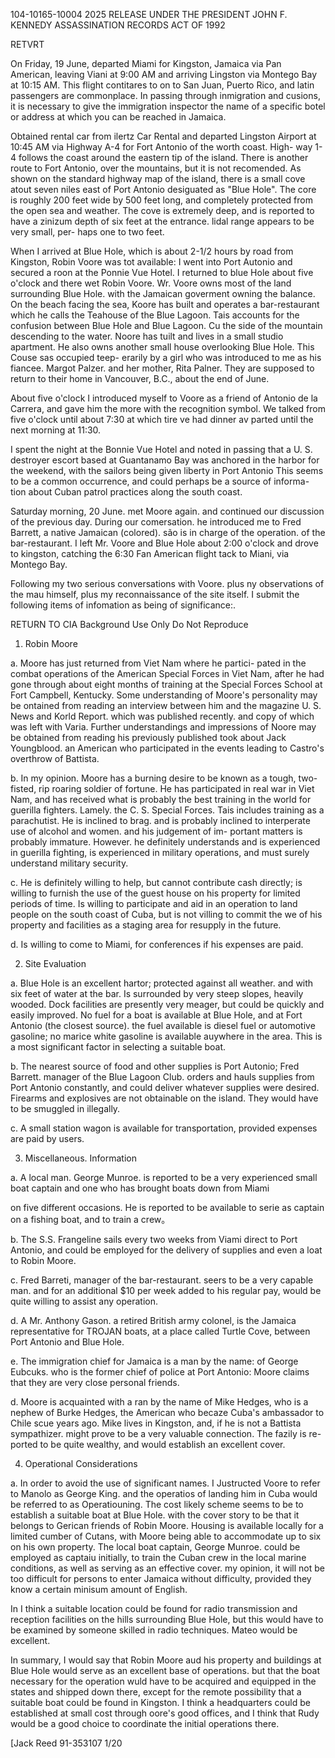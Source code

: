 104-10165-10004 2025 RELEASE UNDER THE PRESIDENT JOHN F. KENNEDY ASSASSINATION RECORDS ACT OF 1992

RETVRT

On Friday, 19 June, departed Miami for Kingston, Jamaica via
Pan American, leaving Viani at 9:00 AM and arriving Lingston via Montego Bay
at 10:15 AM. This flight contitares to on to San Juan, Puerto Rico, and latin
passengers are commonplace. In passing through inmigration and cusions, it
is necessary to give the immigration inspector the name of a specific botel
or address at which you can be reached in Jamaica.

Obtained rental car from ilertz Car Rental and departed Lingston
Airport at 10:45 AM via Highway A-4 for Fort Antonio of the worth coast. High-
way 1-4 follows the coast around the eastern tip of the island. There is another
route to Fort Antonio, over the mountains, but it is not recomended. As shown
on the standard highway map of the island, there is a small cove atout seven
niles east of Port Antonio desiguated as "Blue Hole". The core is roughly
200 feet wide by 500 feet long, and completely protected from the open sea
and weather. The cove is extremely deep, and is reported to have a zinizum
depth of six feet at the entrance. lidal range appears to be very small, per-
haps one to two feet.

When I arrived at Blue Hole, which is about 2-1/2 hours by
road from Kingston, Robin Voore was tot available: I went into Port Autonio
and secured a roon at the Ponnie Vue Hotel. I returned to blue Hole about
five o'clock and there wet Robin Voore. Wr. Voore owns most of the land
surrounding Blue Hole. with the Jamaican goverment owning the balance. On
the beach facing the sea, Koore has built and operates a bar-restaurant which
he calls the Teahouse of the Blue Lagoon. Tais accounts for the confusion
between Blue Hole and Blue Lagoon. Cu the side of the mountain descending to
the water. Noore has tuilt and lives in a small studio apartment. He also
owns another small house overlooking Blue Hole. This Couse sas occupied teep-
erarily by a girl who was introduced to me as his fiancee. Margot Palzer. and
her mother, Rita Palner. They are supposed to return to their home in Vancouver,
B.C., about the end of June.

About five o'clock I introduced myself to Voore as a friend of
Antonio de la Carrera, and gave him the more with the recognition symbol. We
talked from five o'clock until about 7:30 at which tire ve had dinner av
parted until the next morning at 11:30.

I spent the night at the Bonnie Vue Hotel and noted in passing
that a U. S. destroyer escort based at Guantanamo Bay was anchored in the
harbor for the weekend, with the sailors being given liberty in Port Antonio
This seems to be a common occurrence, and could perhaps be a source of informa-
tion about Cuban patrol practices along the south coast.

Saturday morning, 20 June. met Moore again. and continued our
discussion of the previous day. During our comersation. he introduced me to
Fred Barrett, a native Jamaican (colored). são is in charge of the operation.
of the bar-restaurant. I left Mr. Voore and Blue Hole about 2:00 o'clock and
drove to kingston, catching the 6:30 Fan American flight tack to Miani, via
Montego Bay.

Following my two serious conversations with Voore. plus ny
observations of the mau himself, plus my reconnaissance of the site itself.
I submit the following items of infomation as being of significance:.

RETURN TO CIA
Background Use Only
Do Not Reproduce

1. Robin Moore

a. Moore has just returned from Viet Nam where he partici-
pated in the combat operations of the American Special Forces in Viet Nam, after
he had gone through about eight months of training at the Special Forces School
at Fort Campbell, Kentucky. Some understanding of Moore's personality may be
ontained from reading an interview between him and the magazine U. S. News and
Korld Report. which was published recently. and copy of which was left with
Varia. Further understandings and impressions of Noore may be obtained from
reading his previously published took about Jack Youngblood. an American who
participated in the events leading to Castro's overthrow of Battista.

b. In my opinion. Moore has a burning desire to be known
as a tough, two-fisted, rip roaring soldier of fortune. He has participated
in real war in Viet Nam, and has received what is probably the best training
in the world for guerilla fighters. Lamely. the C. S. Special Forces. Tais
includes training as a parachutist. He is inclined to brag. and is probably
inclined to interperate use of alcohol and women. and his judgement of im-
portant matters is probably immature. However. he definitely understands
and is experienced in guerilla fighting, is experienced in military operations,
and must surely understand military security.

c. He is definitely willing to help, but cannot contribute
cash directly; is willing to furnish the use of the guest house on his property
for limited periods of time. Is willing to participate and aid in an operation
to land people on the south coast of Cuba, but is not villing to commit the we
of his property and facilities as a staging area for resupply in the future.

d. Is willing to come to Miami, for conferences if his
expenses are paid.

2. Site Evaluation

a. Blue Hole is an excellent hartor; protected against
all weather. and with six feet of water at the bar. Is surrounded by very
steep slopes, heavily wooded. Dock facilities are presently very meager,
but could be quickly and easily improved. No fuel for a boat is available
at Blue Hole, and at Fort Antonio (the closest source). the fuel available
is diesel fuel or automotive gasoline; no marice white gasoline is available
auywhere in the area. This is a most significant factor in selecting a
suitable boat.

b. The nearest source of food and other supplies is Port
Autonio; Fred Barrett. manager of the Blue Lagoon Club. orders and hauls
supplies from Port Antonio constantly, and could deliver whatever supplies
were desired. Firearms and explosives are not obtainable on the island.
They would have to be smuggled in illegally.

c. A small station wagon is available for transportation,
provided expenses are paid by users.

3. Miscellaneous. Information

a. A local man. George Munroe. is reported to be a very
experienced small boat captain and one who has brought boats down from Miami

on five different occasions. He is reported to be available to serie as
captain on a fishing boat, and to train a crew。

b. The S.S. Frangeline sails every two weeks from Viami
direct to Port Antonio, and could be employed for the delivery of supplies and
even a loat to Robin Moore.

c. Fred Barreti, manager of the bar-restaurant. seers to
be a very capable man. and for an additional $10 per week added to his regular
pay, would be quite willing to assist any operation.

d. A Mr. Anthony Gason. a retired British army colonel,
is the Jamaica representative for TROJAN boats, at a place called Turtle Cove,
between Port Antonio and Blue Hole.

e. The immigration chief for Jamaica is a man by the name:
of George Eubcuks. who is the former chief of police at Port Antonio: Moore
claims that they are very close personal friends.

d. Moore is acquainted with a ran by the name of Mike Hedges,
who is a nephew of Burke Hedges, the American who becaze Cuba's ambassador to
Chile scue years ago. Mike lives in Kingston, and, if he is not a Battista
sympathizer. might prove to be a very valuable connection. The fazily is re-
ported to be quite wealthy, and would establish an excellent cover.

4. Operational Considerations

a. In order to avoid the use of significant names. I
Justructed Voore to refer to Manolo as George King. and the operatios of
landing him in Cuba would be referred to as Operatiouning. The cost likely
scheme seems to be to establish a suitable boat at Blue Hole. with the cover
story to be that it belongs to Gerican friends of Robin Moore. Housing is
available locally for a limited cumber of Cutans, with Moore being able to
accommodate up to six on his own property. The local boat captain, George
Munroe. could be employed as captaiu initially, to train the Cuban crew in
the local marine conditions, as well as serving as an effective cover.
my opinion, it will not be too difficult for persons to enter Jamaica without
difficulty, provided they know a certain minisum amount of English.

In
I think a suitable location could be found for radio
transmission and reception facilities on the hills surrounding Blue Hole, but
this would have to be examined by someone skilled in radio techniques. Mateo
would be excellent.

In summary, I would say that Robin Moore aud his property and
buildings at Blue Hole would serve as an excellent base of operations. but that
the boat necessary for the operation wuld have to be acquired and equipped
in the states and shipped down there, except for the remote possibility that
a suitable boat could be found in Kingston. I think a headquarters could be
established at small cost through oore's good offices, and I think that Rudy
would be a good choice to coordinate the initial operations there.

[Jack Reed
91-353107
1/20
